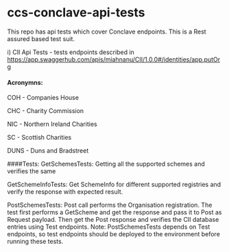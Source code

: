 # ccs-conclave-api-tests
This repo has api tests which cover Conclave endpoints. This is a Rest assured based test suit.

i) CII Api Tests - tests endpoints described in https://app.swaggerhub.com/apis/miahnanu/CII/1.0.0#/identities/app.putOrg


#### Acronymns:
COH - Companies House

CHC - Charity Commission

NIC - Northern Ireland Charities

SC - Scottish Charities

DUNS - Duns and Bradstreet

####Tests:
GetSchemesTests: 
    Getting all the supported schemes and verifies the same
    
GetSchemeInfoTests: 
    Get SchemeInfo for different supported registries and verify the response with expected result.

PostSchemesTests: 
    Post call performs the Organisation registration. The test first performs a GetScheme and get 
    the response and pass it to Post as Request payload. Then get the Post response and verifies the
    CII database entries using Test endpoints.
    Note: PostSchemesTests depends on Test endpoints, so test endpoints should be deployed to the
    environment before running these tests.


 

